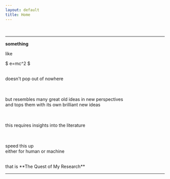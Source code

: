 ```yaml
---
layout: default
title: Home
---
```


<br>

---
**something**

like

$ e=mc^2 $

<br>
doesn't pop out of nowhere

<br><br>
but resembles many great old ideas in new perspectives  
and tops them with its own brilliant new ideas

<br><br>
this requires insights into the literature

<br><br>
speed this up  
either for human or machine

<br>
that is **The Quest of My Research**

---
